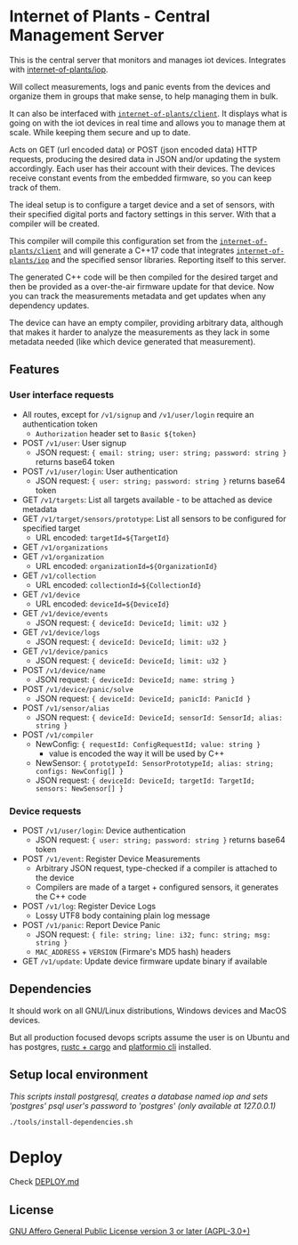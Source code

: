 # Internet of Plants - Central Management Server

This is the central server that monitors and manages iot devices. Integrates with [internet-of-plants/iop](https://github.com/internet-of-plants/iop).

Will collect measurements, logs and panic events from the devices and organize them in groups that make sense, to help managing them in bulk.

It can also be interfaced with [`internet-of-plants/client`](https://github.com/internet-of-plants/client). It displays what is going on with the iot devices in real time and allows you to manage them at scale. While keeping them secure and up to date.

Acts on GET (url encoded data) or POST (json encoded data) HTTP requests, producing the desired data in JSON and/or updating the system accordingly. Each user has their account with their devices. The devices receive constant events from the embedded firmware, so you can keep track of them.

The ideal setup is to configure a target device and a set of sensors, with their specified digital ports and factory settings in this server. With that a compiler will be created.

This compiler will compile this configuration set from the [`internet-of-plants/client`](https://github.com/internet-of-plants/client) and will generate a C++17 code that integrates [`internet-of-plants/iop`](https://github.com/internet-of-plants/iop) and the specified sensor libraries. Reporting itself to this server.

The generated C++ code will be then compiled for the desired target and then be provided as a over-the-air firmware update for that device. Now you can track the measurements metadata and get updates when any dependency updates.

The device can have an empty compiler, providing arbitrary data, although that makes it harder to analyze the measurements as they lack in some metadata needed (like which device generated that measurement).

## Features

### User interface requests

- All routes, except for `/v1/signup` and `/v1/user/login` require an authentication token
    - `Authorization` header set to `Basic ${token}`
- POST `/v1/user`: User signup
    - JSON request: `{ email: string; user: string; password: string }` returns base64 token
- POST `/v1/user/login`: User authentication
    - JSON request: `{ user: string; password: string }` returns base64 token
- GET `/v1/targets`: List all targets available - to be attached as device metadata
- GET `/v1/target/sensors/prototype`: List all sensors to be configured for specified target
    - URL encoded: `targetId=${TargetId}`
- GET `/v1/organizations`
- GET `/v1/organization`
    - URL encoded: `organizationId=${OrganizationId}`
- GET `/v1/collection`
    - URL encoded: `collectionId=${CollectionId}`
- GET `/v1/device`
    - URL encoded: `deviceId=${DeviceId}`
- GET `/v1/device/events`
    - JSON request: `{ deviceId: DeviceId; limit: u32 }`
- GET `/v1/device/logs`
    - JSON request: `{ deviceId: DeviceId; limit: u32 }`
- GET `/v1/device/panics`
    - JSON request: `{ deviceId: DeviceId; limit: u32 }`
- POST `/v1/device/name`
    - JSON request: `{ deviceId: DeviceId; name: string }`
- POST `/v1/device/panic/solve`
    - JSON request: `{ deviceId: DeviceId; panicId: PanicId }`
- POST `/v1/sensor/alias`
    - JSON request: `{ deviceId: DeviceId; sensorId: SensorId; alias: string }`
- POST `/v1/compiler`
    - NewConfig: `{ requestId: ConfigRequestId; value: string }`
        - value is encoded the way it will be used by C++
    - NewSensor: `{ prototypeId: SensorPrototypeId; alias: string; configs: NewConfig[] }`
    - JSON request: `{ deviceId: DeviceId; targetId: TargetId; sensors: NewSensor[] }`

### Device requests

- POST `/v1/user/login`: Device authentication
    - JSON request: `{ user: string; password: string }` returns base64 token
- POST `/v1/event`: Register Device Measurements
    - Arbitrary JSON request, type-checked if a compiler is attached to the device
    - Compilers are made of a target + configured sensors, it generates the C++ code
- POST `/v1/log`: Register Device Logs
    - Lossy UTF8 body containing plain log message
- POST `/v1/panic`: Report Device Panic
    - JSON request: `{ file: string; line: i32; func: string; msg: string }`
    - `MAC_ADDRESS` + `VERSION` (Firmare's MD5 hash) headers
- GET `/v1/update`: Update device firmware update binary if available

## Dependencies

It should work on all GNU/Linux distributions, Windows devices and MacOS devices.

But all production focused devops scripts assume the user is on Ubuntu and has postgres, [rustc + cargo](https://rustup.rs) and [platformio cli](https://docs.platformio.org/en/latest/core/installation.html#installation-methods) installed.

## Setup local environment

*This scripts install postgresql, creates a database named iop and sets 'postgres' psql user's password to 'postgres' (only available at 127.0.0.1)*

`./tools/install-dependencies.sh`

# Deploy

Check [DEPLOY.md](https://github.com/internet-of-plants/blob/main)

## License

[GNU Affero General Public License version 3 or later (AGPL-3.0+)](https://github.com/internet-of-plants/server/blob/main/LICENSE.md)

